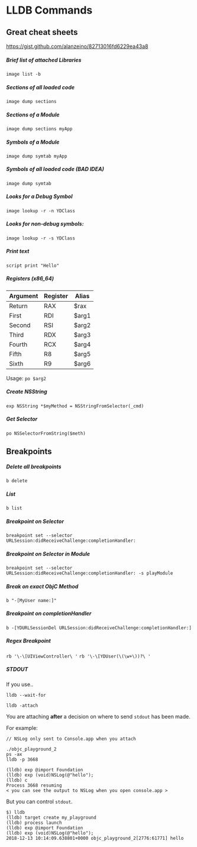 # LLDB Commands
## Great cheat sheets
https://gist.github.com/alanzeino/82713016fd6229ea43a8
##### Brief list of attached Libraries
`image list -b`
##### Sections of all loaded code
`image dump sections`
##### Sections of a Module
`image dump sections myApp`
##### Symbols of a Module
`image dump symtab myApp`
##### Symbols of all loaded code (BAD IDEA)
`image dump symtab`
##### Looks for a Debug Symbol
`image lookup -r -n YDClass`
##### Looks for non-debug symbols:
`image lookup -r -s YDClass`
##### Print text
`script print "Hello"`
##### Registers (x86_64)
Argument  | Register | Alias  
--|---|--
Return  | RAX  | $rax
First  | RDI  | $arg1
Second  | RSI  | $arg2
Third  |  RDX |  $arg3
Fourth  | RCX  | $arg4  
Fifth  | R8  |  $arg5
Sixth  | R9  |  $arg6

Usage: `po $arg2`

##### Create NSString
`exp NSString *$myMethod = NSStringFromSelector(_cmd)`
##### Get Selector
`po NSSelectorFromString($meth)`

## Breakpoints
##### Delete all breakpoints
`b delete`
##### List
`b list`
##### Breakpoint on Selector
`breakpoint set --selector URLSession:didReceiveChallenge:completionHandler:`
##### Breakpoint on Selector in Module
`breakpoint set --selector URLSession:didReceiveChallenge:completionHandler: -s playModule`
##### Break on exact ObjC Method
`b "-[MyUser name:]"`
##### Breakpoint on completionHandler
`b -[YDURLSessionDel URLSession:didReceiveChallenge:completionHandler:]`
#####  Regex Breakpoint
`rb '\-\[UIViewController\ '`
`rb '\-\[YDUser(\(\w+\))?\ '`

##### STDOUT

If you use..

`lldb --wait-for`

`lldb -attach`

You are attaching **after** a decision on where to send `stdout` has been made.  

For example:

```
// NSLog only sent to Console.app when you attach

./objc_playground_2
ps -ax
lldb -p 3668

(lldb) exp @import Foundation
(lldb) exp (void)NSLog(@"hello");
(lldb) c
Process 3668 resuming
< you can see the output to NSLog when you open console.app >
```
But you can control `stdout`.
```
$) lldb
(lldb) target create my_playground
(lldb) process launch
(lldb) exp @import Foundation
(lldb) exp (void)NSLog(@"hello");
2018-12-13 10:14:09.638801+0000 objc_playground_2[2776:61771] hello
```
